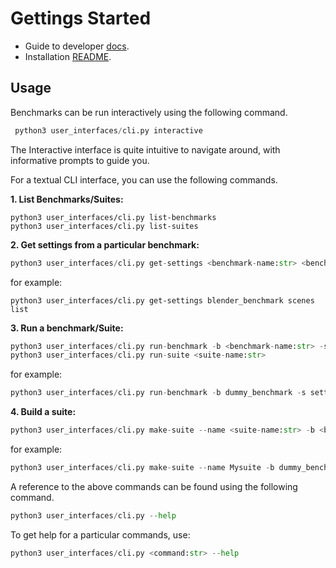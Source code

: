 # Gettings Started 

- Guide to developer [docs](developer-guide.md).
- Installation [README](../README.md).

## Usage

Benchmarks can be run interactively using the following command.

```python
 python3 user_interfaces/cli.py interactive
```

The Interactive interface is quite intuitive to navigate around, with informative prompts to guide you. 


For a textual CLI interface, you can use the following commands.

**1. List Benchmarks/Suites:**  

``` 
python3 user_interfaces/cli.py list-benchmarks
python3 user_interfaces/cli.py list-suites
```

**2. Get settings from a particular benchmark:**


```python
python3 user_interfaces/cli.py get-settings <benchmark-name:str> <benchmark-settings:str>
```
for example:

```
python3 user_interfaces/cli.py get-settings blender_benchmark scenes list
```

**3. Run a benchmark/Suite:**


```python 
python3 user_interfaces/cli.py run-benchmark -b <benchmark-name:str> -s <settings:str> -v <verbosity:int> 
python3 user_interfaces/cli.py run-suite <suite-name:str> 
```
for example:

```python
python3 user_interfaces/cli.py run-benchmark -b dummy_benchmark -s settings1.json -v 1 
```

**4. Build a suite:**
```python
python3 user_interfaces/cli.py make-suite --name <suite-name:str> -b <benchmark-name:str> -s <settings:str> -f <filename:str> -d <description(optional):str>
```
for example:

```python
python3 user_interfaces/cli.py make-suite --name Mysuite -b dummy_benchmark -s settings1.json -f my_suite -d "This is demo description."  
```

A reference to the above commands can be found using the following command.
```python
python3 user_interfaces/cli.py --help
```

To get help for a particular commands, use:
```python
python3 user_interfaces/cli.py <command:str> --help
```